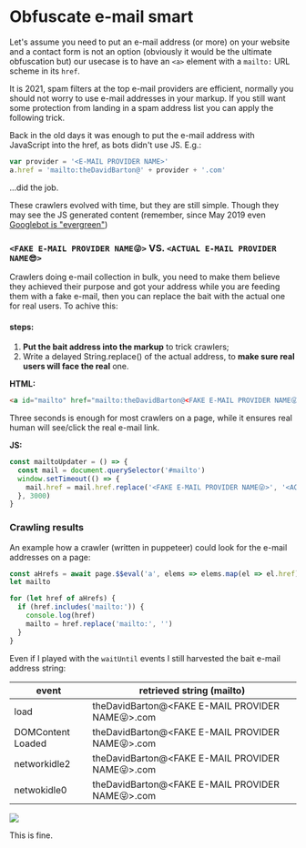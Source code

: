 # Obfuscate e-mail smart

Let's assume you need to put an e-mail address (or more) on your website and a contact form is not an option (obviously it would be the ultimate obfuscation but) our usecase is to have an `<a>` element with a `mailto:` URL scheme in its `href`.

It is 2021, spam filters at the top e-mail providers are efficient, normally you should not worry to use e-mail addresses in your markup. If you still want some protection from landing in a spam address list you can apply the following trick.

Back in the old days it was enough to put the e-mail address with JavaScript into the href, as bots didn't use JS. E.g.:

```javascript
var provider = '<E-MAIL PROVIDER NAME>'
a.href = 'mailto:theDavidBarton@' + provider + '.com'
```

...did the job.

These crawlers evolved with time, but they are still simple. Though they may see the JS generated content (remember, since May 2019 even [Googlebot is "evergreen"](https://developers.google.com/search/blog/2019/05/the-new-evergreen-googlebot))

### `<FAKE E-MAIL PROVIDER NAME😜>` VS. `<ACTUAL E-MAIL PROVIDER NAME😎>`

Crawlers doing e-mail collection in bulk, you need to make them believe they achieved their purpose and got your address while you are feeding them with a fake e-mail, then you can replace the bait with the actual one for real users. To achive this:

#### steps:

1. **Put the bait address into the markup** to trick crawlers;
2. Write a delayed String.replace() of the actual address, to **make sure real users will face the real** one.

**HTML:**

```html
<a id="mailto" href="mailto:theDavidBarton@<FAKE E-MAIL PROVIDER NAME😜>.com"></a>
```

Three seconds is enough for most crawlers on a page, while it ensures real human will see/click the real e-mail link.

**JS:**

```javascript
const mailtoUpdater = () => {
  const mail = document.querySelector('#mailto')
  window.setTimeout(() => {
    mail.href = mail.href.replace('<FAKE E-MAIL PROVIDER NAME😜>', '<ACTUAL E-MAIL PROVIDER NAME😎>')
  }, 3000)
}
```

### Crawling results

An example how a crawler (written in puppeteer) could look for the e-mail addresses on a page:

```javascript
const aHrefs = await page.$$eval('a', elems => elems.map(el => el.href))
let mailto

for (let href of aHrefs) {
  if (href.includes('mailto:')) {
    console.log(href)
    mailto = href.replace('mailto:', '')
  }
}
```

Even if I played with the `waitUntil` events I still harvested the bait e-mail address string:

| event                      | retrieved string (mailto)                        |
| -------------------------- | ------------------------------------------------ |
| load                       | theDavidBarton@<FAKE E-MAIL PROVIDER NAME😜>.com |
| DOM<wbr>Content<wbr>Loaded | theDavidBarton@<FAKE E-MAIL PROVIDER NAME😜>.com |
| network<wbr>idle2          | theDavidBarton@<FAKE E-MAIL PROVIDER NAME😜>.com |
| netwok<wbr>idle0           | theDavidBarton@<FAKE E-MAIL PROVIDER NAME😜>.com |

![](https://static01.nyt.com/images/2016/08/05/us/05onfire1_xp/05onfire1_xp-superJumbo-v2.jpg)

This is fine.
